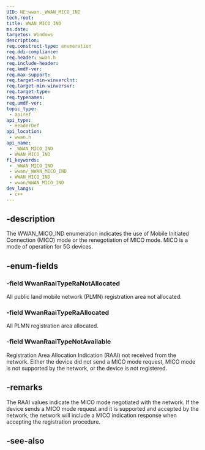 ```yaml
---
UID: NE:wwan._WWAN_MICO_IND
tech.root: 
title: WWAN_MICO_IND
ms.date: 
targetos: Windows
description: 
req.construct-type: enumeration
req.ddi-compliance: 
req.header: wwan.h
req.include-header: 
req.kmdf-ver: 
req.max-support: 
req.target-min-winverclnt: 
req.target-min-winversvr: 
req.target-type: 
req.typenames: 
req.umdf-ver: 
topic_type:
 - apiref
api_type:
 - HeaderDef
api_location:
 - wwan.h
api_name:
 - _WWAN_MICO_IND
 - WWAN_MICO_IND
f1_keywords:
 - _WWAN_MICO_IND
 - wwan/_WWAN_MICO_IND
 - WWAN_MICO_IND
 - wwan/WWAN_MICO_IND
dev_langs:
 - c++
---
```


## -description

The WWAN_MICO_IND enumeration indicates the use of Mobile Initiated Connection (MICO) mode or the renegotiation of MICO mode. MICO is a mode of operation for 5G devices.

## -enum-fields

### -field WwanRaaiTypeRaNotAllocated

All public land mobile network (PLMN) registration area not allocated.

### -field WwanRaaiTypeRaAllocated

All PLMN registration area allocated.

### -field WwanRaaiTypeNotAvailable

Registration Area Allocation Indication (RAAI) not received from the network. Either the device did not send a MICO mode request, MICO mode is not supported by the network, or the device is not registered.

## -remarks

The RAAI values indicate the MICO mode negotiated with the network. If the device sends a MICO mode request and it is supported and accepted by the network, the network will include a MICO indication response when accepting the registration procedure.

## -see-also
